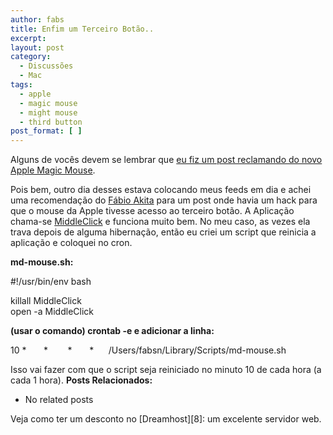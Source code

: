 ```yaml
---
author: fabs
title: Enfim um Terceiro Botão..
excerpt:
layout: post
category:
  - Discussões
  - Mac
tags:
  - apple
  - magic mouse
  - might mouse
  - third button
post_format: [ ]
---
```

Alguns de vocês devem se lembrar que [eu fiz um post reclamando do novo Apple Magic Mouse][1].

Pois bem, outro dia desses estava colocando meus feeds em dia e achei uma recomendação do [Fábio Akita][2] para um post onde havia um hack para que o mouse da Apple tivesse acesso ao terceiro botão. A Aplicação chama-se [MiddleClick][3] e funciona muito bem. No meu caso, as vezes ela trava depois de alguma hibernação, então eu criei um script que reinicia a aplicação e coloquei no cron.

**md-mouse.sh:**

#!/usr/bin/env bash

killall MiddleClick  
open -a MiddleClick

**(usar o comando) crontab -e e adicionar a linha:**

10 *       *        *       *      /Users/fabsn/Library/Scripts/md-mouse.sh

Isso vai fazer com que o script seja reiniciado no minuto 10 de cada hora (a cada 1 hora). 
**Posts Relacionados:** 
*   No related posts










Veja como ter um desconto no [Dreamhost][8]: um excelente servidor web.

 [1]: http://vidageek.net/2009/11/05/apple-not-that-magic-mouse/
 [2]: http://www.akitaonrails.com/
 [3]: http://clement.beffa.org/labs/projects/middleclick/






